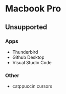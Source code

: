 # Macbook Pro

## Unsupported

### Apps

- Thunderbird
- Github Desktop
- Visual Studio Code

### Other

- catppuccin cursors
